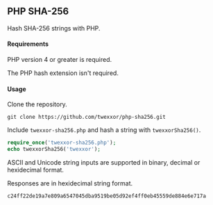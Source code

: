 ## PHP SHA-256

Hash SHA-256 strings with PHP.

#### Requirements

PHP version 4 or greater is required.

The PHP hash extension isn't required.

#### Usage

Clone the repository.

``` console
git clone https://github.com/twexxor/php-sha256.git
```

Include `twexxor-sha256.php` and hash a string with `twexxorSha256()`.

``` php
require_once('twexxor-sha256.php');
echo twexxorSha256('twexxor');
```

ASCII and Unicode string inputs are supported in binary, decimal or hexidecimal format.

Responses are in hexidecimal string format.

``` console
c24ff22de19a7e809a6547045dba9519be05d92ef4ff0eb45559de884e6e717a
```
